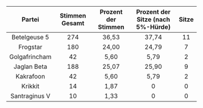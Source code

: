 |     Partei    | Stimmen Gesamt | Prozent der Stimmen | Prozent der Sitze  (nach 5%-Hürde) | Sitze |
|:-------------:|:--------------:|:-------------------:|:----------------------------------:|:-----:|
|  Betelgeuse 5 |       274      |        36,53        |                37,74               |   11  |
|    Frogstar   |       180      |        24,00        |                24,79               |   7   |
| Golgafrincham |       42       |         5,60        |                5,79                |   2   |
|  Jaglan Beta  |       188      |        25,07        |                25,90               |   9   |
|   Kakrafoon   |       42       |         5,60        |                5,79                |   2   |
|    Krikkit    |       14       |         1,87        |                  0                 |   0   |
| Santraginus V |       10       |         1,33        |                  0                 |   0   |
